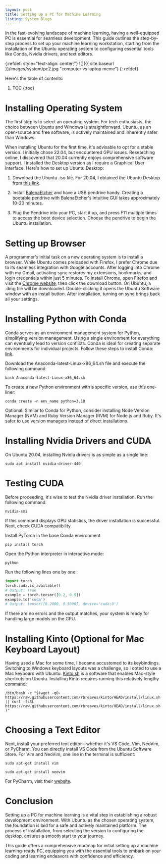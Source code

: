 ```yaml
---
layout: post
title: Setting Up a PC for Machine Learning
listing: System Blogs
---
```


In the fast-evolving landscape of machine learning, having a well-equipped PC is essential for seamless development. This guide outlines the step-by-step process to set up your machine learning workstation, starting from the installation of the Ubuntu operating system to configuring essential tools like Conda, Nvidia drivers, and text editors.

{:refdef: style="text-align: center;"}
![]({{ site.baseurl }}/images/system/pc2.jpg "computer vs laptop meme")
{: refdef}

Here's the table of contents:

1. TOC
{:toc}

# Installing Operating System

The first step is to select an operating system. For tech enthusiasts, the choice between Ubuntu and Windows is straightforward. Ubuntu, as an open-source and free software, is actively maintained and inherently safer than Windows.

When installing Ubuntu for the first time, it's advisable to opt for a stable version. I initially chose 22.04, but encountered GPU issues. Researching online, I discovered that 20.04 currently enjoys comprehensive software support. I installed the Desktop version as I require a Graphical User Interface. Here's how to set up Ubuntu Desktop:

1. Download the Ubuntu .iso file. For 20.04, I obtained the Ubuntu Desktop from [this link](https://releases.ubuntu.com/focal/).

2. Install [BalenaEtcher](https://etcher.balena.io/) and have a USB pendrive handy. Creating a bootable pendrive with BalenaEtcher's intuitive GUI takes approximately 10-20 minutes.

3. Plug the Pendrive into your PC, start it up, and press F11 multiple times to access the boot device selection. Choose the pendrive to begin the Ubuntu installation.

# Setting up Browser

A programmer's initial task on a new operating system is to install a browser. While Ubuntu comes preloaded with Firefox, I prefer Chrome due to its seamless integration with Google accounts. After logging into Chrome with my Gmail, activating sync restores my extensions, bookmarks, and login credentials within just 5 minutes. To install Chrome, open Firefox and visit the [Chrome website](https://www.google.com/chrome/), then click the download button. On Ubuntu, a .dmg file will be downloaded. Double-clicking it opens the Ubuntu Software window with an install button. After installation, turning on sync brings back all your settings.

# Installing Python with Conda

Conda serves as an environment management system for Python, simplifying version management. Using a single environment for everything can eventually lead to version conflicts. Conda is ideal for creating separate environments for individual projects. Follow these steps to install Conda: [link](https://docs.conda.io/projects/conda/en/latest/user-guide/install/linux.html).

Download the Anaconda-latest-Linux-x86_64.sh file and execute the following command:

```bash Anaconda-latest-Linux-x86_64.sh```

To create a new Python environment with a specific version, use this one-liner:

```conda create -n env_name python=3.10```

Optional:
Similar to Conda for Python, consider installing Node Version Manager (NVM) and Ruby Version Manager (RVM) for Node.js and Ruby. It's safer to use version managers instead of direct installations.

# Installing Nvidia Drivers and CUDA

On Ubuntu 20.04, installing Nvidia drivers is as simple as a single line:

```sudo apt install nvidia-driver-440```

# Testing CUDA

Before proceeding, it's wise to test the Nvidia driver installation. Run the following command:

``` nvidia-smi ```

If this command displays GPU statistics, the driver installation is successful. Next, check CUDA compatibility.

Install PyTorch in the base Conda environment:

```pip install torch```

Open the Python interpreter in interactive mode:

``` python ```

Run the following lines one by one:

```python
import torch
torch.cuda.is_available()
# Output: True
example = torch.tensor([0.2, 0.5])
example.to('cuda')
# Output: tensor([0.2000, 0.5000], device='cuda:0')
```

If there are no errors and the output matches, your system is ready for handling large models on the GPU.

# Installing Kinto (Optional for Mac Keyboard Layout)

Having used a Mac for some time, I became accustomed to its keybindings. Switching to Windows keyboard layouts was a challenge, so I opted to use a Mac keyboard with Ubuntu. [Kinto.sh](https://kinto.sh/) is a software that enables Mac-style shortcuts on Ubuntu. Installing Kinto requires running this relatively lengthy command:

```/bin/bash -c "$(wget -qO- https://raw.githubusercontent.com/rbreaves/kinto/HEAD/install/linux.sh || curl -fsSL https://raw.githubusercontent.com/rbreaves/kinto/HEAD/install/linux.sh)"```

# Choosing a Text Editor

Next, install your preferred text editor—whether it's VS Code, Vim, NeoVim, or PyCharm. You can directly install VS Code from the Ubuntu Software Store. For Vim and NeoVim, one line in the terminal is sufficient:

```sudo apt-get install vim```

```sudo apt-get install neovim```

For PyCharm, visit their [website](https://www.jetbrains.com/help/pycharm/installation-guide.html#f956621e).

# Conclusion
Setting up a PC for machine learning is a vital step in establishing a robust development environment. With Ubuntu as the chosen operating system, the foundation is laid for a safe and actively maintained platform. The process of installation, from selecting the version to configuring the desktop, ensures a smooth start to your journey.

This guide offers a comprehensive roadmap for initial setting up a machine learning-ready PC, equipping you with the essential tools to embark on your coding and learning endeavors with confidence and efficiency.

[^1]: This is a footnote.
